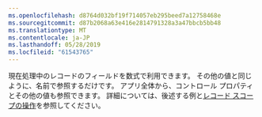 ```yaml
---
ms.openlocfilehash: d8764d032bf19f714057eb295beed7a12758468e
ms.sourcegitcommit: d87b2068a63e416e2814791328a3a47bbcb5bb48
ms.translationtype: MT
ms.contentlocale: ja-JP
ms.lasthandoff: 05/28/2019
ms.locfileid: "61543765"
---
```

現在処理中のレコードのフィールドを数式で利用できます。  その他の値と同じように、名前で参照するだけです。  アプリ全体から、コントロール プロパティとその他の値も参照できます。  詳細については、後述する例と[レコード スコープの操作](../maker/canvas-apps/working-with-tables.md#record-scope)を参照してください。 

